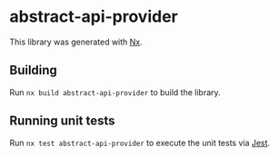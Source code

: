 # abstract-api-provider

This library was generated with [Nx](https://nx.dev).

## Building

Run `nx build abstract-api-provider` to build the library.

## Running unit tests

Run `nx test abstract-api-provider` to execute the unit tests via [Jest](https://jestjs.io).
